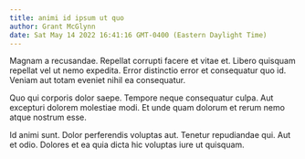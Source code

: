 ```yaml
---
title: animi id ipsum ut quo
author: Grant McGlynn
date: Sat May 14 2022 16:41:16 GMT-0400 (Eastern Daylight Time)
---
```

Magnam a recusandae. Repellat corrupti facere et vitae et. Libero quisquam repellat vel ut nemo expedita. Error distinctio error et consequatur quo id. Veniam aut totam eveniet nihil ea consequatur.

 Quo qui corporis dolor saepe. Tempore neque consequatur culpa. Aut excepturi dolorem molestiae modi. Et unde quam dolorum et rerum nemo atque nostrum esse.

 Id animi sunt. Dolor perferendis voluptas aut. Tenetur repudiandae qui. Aut et odio. Dolores et ea quia dicta hic voluptas iure ut quisquam.